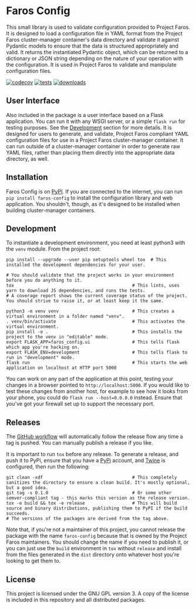 # Faros Config

This small library is used to validate configuration provided to Project Faros. It is designed to load a configuration file in YAML format from the Project Faros cluster-manager container's data directory and validate it against Pydantic models to ensure that the data is structured appropriately and valid. It returns the instantiated Pydantic object, which can be returned to a dictionary or JSON string depending on the nature of your operation with the configuration. It is used in Project Faros to validate and manipulate configuration files.

[![codecov](https://codecov.io/gh/project-faros/faros-config/branch/master/graph/badge.svg?token=g4BJV474Tm)](https://codecov.io/gh/project-faros/faros-config) [![tests](https://img.shields.io/github/workflow/status/project-faros/faros-config/Test%20Python/master)](https://github.com/project-faros/faros-config/actions?query=workflow%3A%22Test+Python%22) [![downloads](https://img.shields.io/pypi/dw/faros-config?label=PyPI%20downloads)](https://pypi.org/project/faros-config/)
## User Interface

Also included in the package is a user interface based on a Flask application. You can run it with any WSGI server, or a simple `flask run` for testing purposes. See the [Development](#development) section for more details. It is designed for users to generate, and validate, Project Faros compliant YAML configuration files for use in a Project Faros cluster-manager container. It can run outside of a cluster-manager container in order to generate raw YAML files, rather than placing them directly into the appropriate data directory, as well.

## Installation

Faros Config is on [PyPI](https://pypi.org/project/faros-config/). If you are connected to the internet, you can run `pip install faros-config` to install the configuration library and web application. You shouldn't, though, as it's designed to be installed when building cluster-manager containers.

## Development

To instantiate a development environment, you need at least python3 with the `venv` module. From the project root:

```shell
pip install --upgrade --user pip setuptools wheel tox  # This installed the development dependencies for your user.

# You should validate that the project works in your environment before you do anything to it.
tox                                             # This lints, uses yarn to download JS dependencies, and runs the tests.
# A coverage report shows the current coverage status of the project. You should strive to raise it, or at least keep it the same.

python3 -m venv venv                            # This creates a virtual environment in a folder named "venv".
. venv/bin/activate                             # This activates the virtual environment.
pip install -e .                                # This installs the project to the venv in "editable" mode.
export FLASK_APP=faros_config.ui                # This tells flask which app you're hacking on.
export FLASK_ENV=development                    # This tells flask to run in "development" mode.
flask run                                       # This starts the web application on localhost at HTTP port 5000
```

You can work on any part of the application at this point, testing your changes in a browser pointed to `http://localhost:5000`. If you would like to test these changes from another host, for example to see how it looks from your phone, you could do `flask run --host=0.0.0.0` instead. Ensure that you've got your firewall set up to support the necessary port.

## Releases

The [GitHub workflow](.github/workflows/publish.yml) will automatically follow the release flow any time a tag is pushed. You can manually publish a release if you like.

It is important to run `tox` before any release. To generate a release, and push it to PyPi, ensure that you have a [PyPi](https://packaging.python.org/tutorials/packaging-projects/#uploading-the-distribution-archives) account, and [Twine](https://twine.readthedocs.io/en/latest/) is configured, then run the following:

```shell
git clean -xdf                                  # This completely sanitizes the directory to ensure a clean build. It's mostly optional, but a good idea.
git tag -s 0.1.0                                # Or some other semver-compliant tag - this marks this version as the release version.
tox -e build && tox -e release                  # This will build source and binary distributions, publishing them to PyPI if the build succeeds.
# The versions of the packages are derived from the tag above.
```

Note that, if you're not a maintainer of this project, you cannot release the package with the name `faros-config` because that is owned by the Project Faros maintainers. You should change the name if you need to publish it, or you can just use the `build` environment in `tox` without `release` and install from the files generated in the `dist` directory onto whatever host you're looking to get them to.

## License

This project is licensed under the GNU GPL version 3. A copy of the license is included in this repository and all distributed packages.
